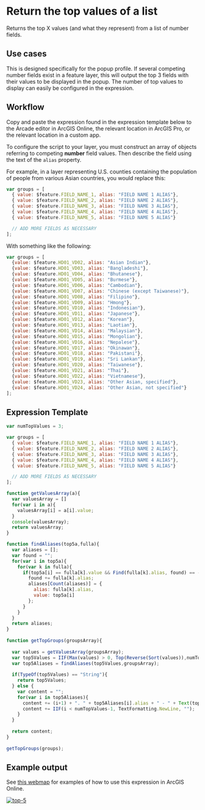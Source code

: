 
# Return the top values of a list

Returns the top X values (and what they represent) from a list of number fields.

## Use cases

This is designed specifically for the popup profile. If several competing number fields exist in a feature layer, this will output the top 3 fields with their values to be displayed in the popup. The number of top values to display can easily be configured in the expression.

## Workflow

Copy and paste the expression found in the expression template below to 
the Arcade editor in ArcGIS Online, the relevant location in ArcGIS Pro, or
the relevant location in a custom app.

To configure the script to your layer, you must construct an array of objects 
referring to competing **number** field values. Then 
describe the field using the text of the `alias` property.

For example, in a layer representing U.S. counties containing the population
of people from various Asian countries, you would replace this:

```js
var groups = [
  { value: $feature.FIELD_NAME_1, alias: "FIELD NAME 1 ALIAS"},
  { value: $feature.FIELD_NAME_2, alias: "FIELD NAME 2 ALIAS"},
  { value: $feature.FIELD_NAME_3, alias: "FIELD NAME 3 ALIAS"},
  { value: $feature.FIELD_NAME_4, alias: "FIELD NAME 4 ALIAS"},
  { value: $feature.FIELD_NAME_5, alias: "FIELD NAME 5 ALIAS"}

  // ADD MORE FIELDS AS NECESSARY
];
```

With something like the following:

```js
var groups = [
  {value: $feature.HD01_VD02, alias: "Asian Indian"},
  {value: $feature.HD01_VD03, alias: "Bangladeshi"},
  {value: $feature.HD01_VD04, alias: "Bhutanese"},
  {value: $feature.HD01_VD05, alias: "Burmese"},
  {value: $feature.HD01_VD06, alias: "Cambodian"},
  {value: $feature.HD01_VD07, alias: "Chinese (except Taiwanese)"},
  {value: $feature.HD01_VD08, alias: "Filipino"},
  {value: $feature.HD01_VD09, alias: "Hmong"},
  {value: $feature.HD01_VD10, alias: "Indonesian"},
  {value: $feature.HD01_VD11, alias: "Japanese"},
  {value: $feature.HD01_VD12, alias: "Korean"},
  {value: $feature.HD01_VD13, alias: "Laotian"},
  {value: $feature.HD01_VD14, alias: "Malaysian"},
  {value: $feature.HD01_VD15, alias: "Mongolian"},
  {value: $feature.HD01_VD16, alias: "Nepalese"},
  {value: $feature.HD01_VD17, alias: "Okinawan"},
  {value: $feature.HD01_VD18, alias: "Pakistani"},
  {value: $feature.HD01_VD19, alias: "Sri Lankan"},
  {value: $feature.HD01_VD20, alias: "Taiwanese"},
  {value: $feature.HD01_VD21, alias: "Thai"},
  {value: $feature.HD01_VD22, alias: "Vietnamese"},
  {value: $feature.HD01_VD23, alias: "Other Asian, specified"},
  {value: $feature.HD01_VD24, alias: "Other Asian, not specified"}
];
```

## Expression Template

```js
var numTopValues = 3;

var groups = [
  { value: $feature.FIELD_NAME_1, alias: "FIELD NAME 1 ALIAS"},
  { value: $feature.FIELD_NAME_2, alias: "FIELD NAME 2 ALIAS"},
  { value: $feature.FIELD_NAME_3, alias: "FIELD NAME 3 ALIAS"},
  { value: $feature.FIELD_NAME_4, alias: "FIELD NAME 4 ALIAS"},
  { value: $feature.FIELD_NAME_5, alias: "FIELD NAME 5 ALIAS"}

  // ADD MORE FIELDS AS NECESSARY
];

function getValuesArray(a){
  var valuesArray = []
  for(var i in a){
    valuesArray[i] = a[i].value;
  }
  console(valuesArray);
  return valuesArray;
}

function findAliases(top5a,fulla){
  var aliases = [];
  var found = "";
  for(var i in top5a){
    for(var k in fulla){
      if(top5a[i] == fulla[k].value && Find(fulla[k].alias, found) == -1){
        found += fulla[k].alias;
        aliases[Count(aliases)] = {
          alias: fulla[k].alias,
          value: top5a[i]
        };
      }
    }
  }
  return aliases;
}
 
function getTopGroups(groupsArray){
    
  var values = getValuesArray(groupsArray);
  var top5Values = IIF(Max(values) > 0, Top(Reverse(Sort(values)),numTopValues), "no Asians live here");
  var top5Aliases = findAliases(top5Values,groupsArray);
    
  if(TypeOf(top5Values) == "String"){
    return top5Values;
  } else {
    var content = "";
    for(var i in top5Aliases){
      content += (i+1) + ". " + top5Aliases[i].alias + " - " + Text(top5Aliases[i].value, "#,###");
      content += IIF(i < numTopValues-1, TextFormatting.NewLine, "");
    }
  }
    
  return content;
}
 
getTopGroups(groups);
```

## Example output

See [this webmap](https://jsapi.maps.arcgis.com/home/webmap/viewer.html?webmap=1add0bb044974d558f263ea468710aad) for examples of how to use this expression in ArcGIS Online.

[![top-5](../images/top-5.png)](https://jsapi.maps.arcgis.com/home/webmap/viewer.html?webmap=1add0bb044974d558f263ea468710aad)